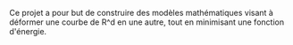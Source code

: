Ce projet a pour but de construire des modèles mathématiques visant à déformer une courbe de R^d en une autre, tout en minimisant une fonction d'énergie.
